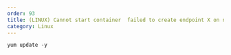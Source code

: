 ```yaml
---
order: 93
title: (LINUX) Cannot start container  failed to create endpoint X on network bridge
category: Linux
---
```


```
yum update -y
```